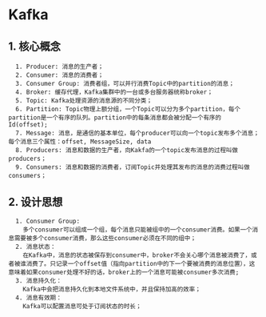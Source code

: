 # Kafka
## 1. 核心概念
      1. Producer: 消息的生产者；
      2. Consumer: 消息的消费者；
      3. Consumer Group: 消费者组，可以并行消费Topic中的partition的消息；
      4. Broker: 缓存代理，Kafka集群中的一台或多台服务器统称broker；
      5. Topic: Kafka处理资源的消息源的不同分类；
      6. Partition: Topic物理上额分组，一个Topic可以分为多个partition，每个partition是一个有序的队列。partition中的每条消息都会被分配一个有序的Id(offset);
      7. Message: 消息，是通信的基本单位，每个producer可以向一个topic发布多个消息；每个消息三个属性：offset, MessageSize, data
      8. Producers: 消息和数据的生产者，向Kakfa的一个topic发布消息的过程叫做 producers；
      9. Consumers: 消息和数据的消费者，订阅Topic并处理其发布的消息的消费过程叫做consumers；
## 2. 设计思想
      1. Consumer Group: 
        多个consumer可以组成一个组，每个消息只能被组中的一个consumer消费。如果一个消息需要被多个consumer消费，那么这些consumer必须在不同的组中；
      2. 消息状态：
        在Kafka中，消息的状态被保存到consumer中，broker不会关心哪个消息被消费了，或者被谁消费了。只记录一个offset值（指向partition中的下一个要被消费的消息位置），这意味着如果consumer处理不好的话，broker上的一个消息可能被consumer多次消费;
      3. 消息持久化：
        Kafka中会把消息持久化到本地文件系统中，并且保持加高的效率；
      4. 消息有效期： 
        Kafka可以配置消息可处于订阅状态的时长；
